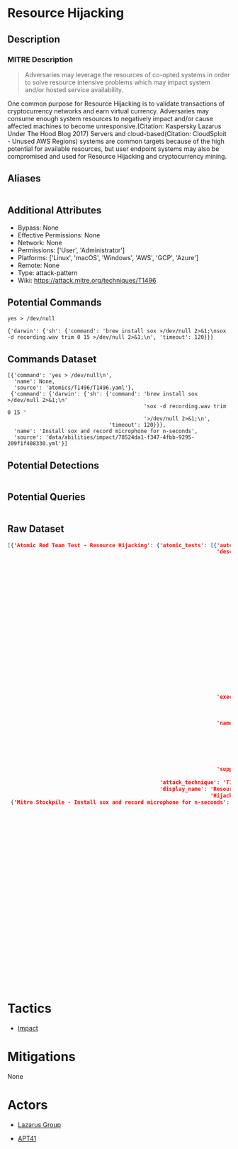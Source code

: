 
# Resource Hijacking

## Description

### MITRE Description

> Adversaries may leverage the resources of co-opted systems in order to solve resource intensive problems which may impact system and/or hosted service availability. 

One common purpose for Resource Hijacking is to validate transactions of cryptocurrency networks and earn virtual currency. Adversaries may consume enough system resources to negatively impact and/or cause affected machines to become unresponsive.(Citation: Kaspersky Lazarus Under The Hood Blog 2017) Servers and cloud-based(Citation: CloudSploit - Unused AWS Regions) systems are common targets because of the high potential for available resources, but user endpoint systems may also be compromised and used for Resource Hijacking and cryptocurrency mining.

## Aliases

```

```

## Additional Attributes

* Bypass: None
* Effective Permissions: None
* Network: None
* Permissions: ['User', 'Administrator']
* Platforms: ['Linux', 'macOS', 'Windows', 'AWS', 'GCP', 'Azure']
* Remote: None
* Type: attack-pattern
* Wiki: https://attack.mitre.org/techniques/T1496

## Potential Commands

```
yes > /dev/null

{'darwin': {'sh': {'command': 'brew install sox >/dev/null 2>&1;\nsox -d recording.wav trim 0 15 >/dev/null 2>&1;\n', 'timeout': 120}}}
```

## Commands Dataset

```
[{'command': 'yes > /dev/null\n',
  'name': None,
  'source': 'atomics/T1496/T1496.yaml'},
 {'command': {'darwin': {'sh': {'command': 'brew install sox >/dev/null 2>&1;\n'
                                           'sox -d recording.wav trim 0 15 '
                                           '>/dev/null 2>&1;\n',
                                'timeout': 120}}},
  'name': 'Install sox and record microphone for n-seconds',
  'source': 'data/abilities/impact/78524da1-f347-4fbb-9295-209f1f408330.yml'}]
```

## Potential Detections

```json

```

## Potential Queries

```json

```

## Raw Dataset

```json
[{'Atomic Red Team Test - Resource Hijacking': {'atomic_tests': [{'auto_generated_guid': '904a5a0e-fb02-490d-9f8d-0e256eb37549',
                                                                  'description': 'This '
                                                                                 'test '
                                                                                 'simulates '
                                                                                 'a '
                                                                                 'high '
                                                                                 'CPU '
                                                                                 'load '
                                                                                 'as '
                                                                                 'you '
                                                                                 'might '
                                                                                 'observe '
                                                                                 'during '
                                                                                 'cryptojacking '
                                                                                 'attacks.\n'
                                                                                 'End '
                                                                                 'the '
                                                                                 'test '
                                                                                 'by '
                                                                                 'using '
                                                                                 'CTRL/CMD+C '
                                                                                 'to '
                                                                                 'break.\n',
                                                                  'executor': {'command': 'yes '
                                                                                          '> '
                                                                                          '/dev/null\n',
                                                                               'name': 'bash'},
                                                                  'name': 'macOS/Linux '
                                                                          '- '
                                                                          'Simulate '
                                                                          'CPU '
                                                                          'Load '
                                                                          'with '
                                                                          'Yes',
                                                                  'supported_platforms': ['macos',
                                                                                          'linux']}],
                                                'attack_technique': 'T1496',
                                                'display_name': 'Resource '
                                                                'Hijacking'}},
 {'Mitre Stockpile - Install sox and record microphone for n-seconds': {'description': 'Install '
                                                                                       'sox '
                                                                                       'and '
                                                                                       'record '
                                                                                       'microphone '
                                                                                       'for '
                                                                                       'n-seconds',
                                                                        'id': '78524da1-f347-4fbb-9295-209f1f408330',
                                                                        'name': 'Record '
                                                                                'microphone',
                                                                        'platforms': {'darwin': {'sh': {'command': 'brew '
                                                                                                                   'install '
                                                                                                                   'sox '
                                                                                                                   '>/dev/null '
                                                                                                                   '2>&1;\n'
                                                                                                                   'sox '
                                                                                                                   '-d '
                                                                                                                   'recording.wav '
                                                                                                                   'trim '
                                                                                                                   '0 '
                                                                                                                   '15 '
                                                                                                                   '>/dev/null '
                                                                                                                   '2>&1;\n',
                                                                                                        'timeout': 120}}},
                                                                        'tactic': 'impact',
                                                                        'technique': {'attack_id': 'T1496',
                                                                                      'name': 'Resource '
                                                                                              'Hijacking'}}}]
```

# Tactics


* [Impact](../tactics/Impact.md)


# Mitigations

None

# Actors


* [Lazarus Group](../actors/Lazarus-Group.md)

* [APT41](../actors/APT41.md)
    

